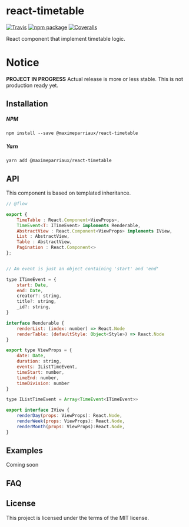 # react-timetable

[![Travis][build-badge]][build]
[![npm package][npm-badge]][npm]
[![Coveralls][coveralls-badge]][coveralls]

React component that implement timetable logic.

# Notice
**PROJECT IN PROGRESS**
Actual release is more or less stable.
This is not production ready yet.

## Installation
##### NPM
```
npm install --save @maximeparriaux/react-timetable
```
##### Yarn
```
yarn add @maximeparriaux/react-timetable
```

## API
This component is based on templated inheritance.

```javascript
// @flow

export {
    TimeTable : React.Component<ViewProps>,
    TimeEvent<T: ITimeEvent> implements Renderable,
    AbstractView : React.Component<ViewProps> implements IView,
    List : AbstractView,
    Table : AbstractView,
    Pagination : React.Component<>
};


// An event is just an object containing 'start' and 'end'

type ITimeEvent = {
    start: Date,
    end: Date,
    creator?: string,
    title?: string,
    _id?: string,
}

interface Renderable {
    renderList: (index: number) => React.Node
    renderTable: (defaultStyle: Object<Style>) => React.Node
}

export type ViewProps = {
    date: Date,
    duration: string,
    events: IListTimeEvent,
    timeStart: number,
    timeEnd: number,
    timeDivision: number
}

type IListTimeEvent = Array<TimeEvent<ITimeEvent>>

export interface IView {
    renderDay(props: ViewProps): React.Node,
    renderWeek(props: ViewProps): React.Node,
    renderMonth(props: ViewProps):React.Node,
}
```

## Examples
Coming soon

## FAQ

## License
This project is licensed under the terms of the MIT license.


[build-badge]: https://img.shields.io/travis/user/repo/master.png?style=flat-square
[build]: https://travis-ci.org/user/repo

[npm-badge]: https://img.shields.io/npm/v/npm-package.png?style=flat-square
[npm]: https://www.npmjs.org/package/npm-package

[coveralls-badge]: https://img.shields.io/coveralls/user/repo/master.png?style=flat-square
[coveralls]: https://coveralls.io/github/user/repo

